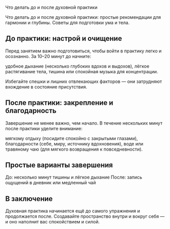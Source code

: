 Что делать до и после духовной практики

Что делать до и после духовной практики: простые рекомендации для гармонии и глубины. Советы для подготовки ума и тела.

## До практики: настрой и очищение

Перед занятием важно подготовиться, чтобы войти в практику легко и осознанно. За 10–20 минут до начните:

удобное дыхание (несколько глубоких вдохов и выдохов),
лёгкое растягивание тела,
тишина или спокойная музыка для концентрации.

Избегайте спешки и лишних отвлекающих факторов — они затрудняют вхождение в состояние присутствия.

## После практики: закрепление и благодарность

Завершение не менее важно, чем начало. В течение нескольких минут после практики уделите внимание:

мягкому отдыху (посидите спокойно с закрытыми глазами),
благодарности (себе, миру, источнику вдохновения),
воде или травяному чаю (для мягкого возвращения к повседневности).

## Простые варианты завершения

До: несколько минут тишины и лёгкое дыхание
После: запись ощущений в дневник или медленный чай

## В заключение

Духовная практика начинается ещё до самого упражнения и продолжается после. Создавайте пространство внутри и вокруг себя — и оно наполнит вас спокойствием и силой.

